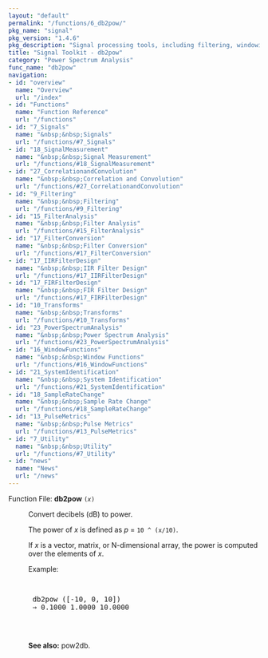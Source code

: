 ```yaml
---
layout: "default"
permalink: "/functions/6_db2pow/"
pkg_name: "signal"
pkg_version: "1.4.6"
pkg_description: "Signal processing tools, including filtering, windowing and display functions."
title: "Signal Toolkit - db2pow"
category: "Power Spectrum Analysis"
func_name: "db2pow"
navigation:
- id: "overview"
  name: "Overview"
  url: "/index"
- id: "Functions"
  name: "Function Reference"
  url: "/functions"
- id: "7_Signals"
  name: "&nbsp;&nbsp;Signals"
  url: "/functions/#7_Signals"
- id: "18_SignalMeasurement"
  name: "&nbsp;&nbsp;Signal Measurement"
  url: "/functions/#18_SignalMeasurement"
- id: "27_CorrelationandConvolution"
  name: "&nbsp;&nbsp;Correlation and Convolution"
  url: "/functions/#27_CorrelationandConvolution"
- id: "9_Filtering"
  name: "&nbsp;&nbsp;Filtering"
  url: "/functions/#9_Filtering"
- id: "15_FilterAnalysis"
  name: "&nbsp;&nbsp;Filter Analysis"
  url: "/functions/#15_FilterAnalysis"
- id: "17_FilterConversion"
  name: "&nbsp;&nbsp;Filter Conversion"
  url: "/functions/#17_FilterConversion"
- id: "17_IIRFilterDesign"
  name: "&nbsp;&nbsp;IIR Filter Design"
  url: "/functions/#17_IIRFilterDesign"
- id: "17_FIRFilterDesign"
  name: "&nbsp;&nbsp;FIR Filter Design"
  url: "/functions/#17_FIRFilterDesign"
- id: "10_Transforms"
  name: "&nbsp;&nbsp;Transforms"
  url: "/functions/#10_Transforms"
- id: "23_PowerSpectrumAnalysis"
  name: "&nbsp;&nbsp;Power Spectrum Analysis"
  url: "/functions/#23_PowerSpectrumAnalysis"
- id: "16_WindowFunctions"
  name: "&nbsp;&nbsp;Window Functions"
  url: "/functions/#16_WindowFunctions"
- id: "21_SystemIdentification"
  name: "&nbsp;&nbsp;System Identification"
  url: "/functions/#21_SystemIdentification"
- id: "18_SampleRateChange"
  name: "&nbsp;&nbsp;Sample Rate Change"
  url: "/functions/#18_SampleRateChange"
- id: "13_PulseMetrics"
  name: "&nbsp;&nbsp;Pulse Metrics"
  url: "/functions/#13_PulseMetrics"
- id: "7_Utility"
  name: "&nbsp;&nbsp;Utility"
  url: "/functions/#7_Utility"
- id: "news"
  name: "News"
  url: "/news"
---
```

<dl class="first-deftypefn">
<dt class="deftypefn" id="index-db2pow"><span class="category-def">Function File: </span><span><strong class="def-name">db2pow</strong> <code class="def-code-arguments">(<var class="var">x</var>)</code><a class="copiable-link" href="#index-db2pow"></a></span></dt>
<dd><p>Convert decibels (dB) to power.
</p>
<p>The power of <var class="var">x</var> is defined as
   <var class="var">p</var> = <code class="code">10 ^ (x/10)</code>.
 </p>
<p>If <var class="var">x</var> is a vector, matrix, or N-dimensional array, the power is
 computed over the elements of <var class="var">x</var>.
</p>
<p>Example:
</p>
<div class="example">
<pre class="example-preformatted"> </pre><div class="group"><pre class="example-preformatted"> db2pow ([-10, 0, 10])
 &rArr; 0.1000 1.0000 10.0000
 </pre></div><pre class="example-preformatted"> </pre></div>

<p><strong class="strong">See also:</strong> pow2db.
 </p></dd></dl>